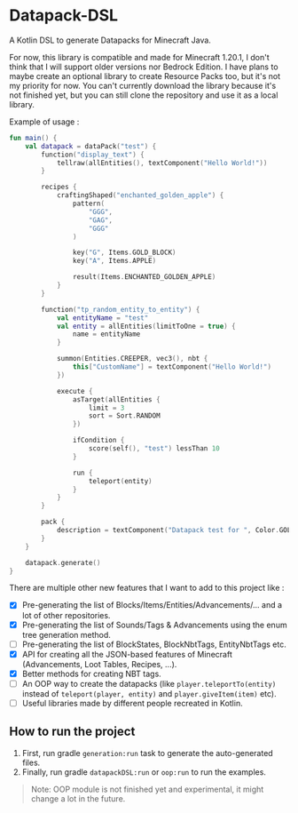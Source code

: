 # Datapack-DSL

A Kotlin DSL to generate Datapacks for Minecraft Java.

For now, this library is compatible and made for Minecraft 1.20.1, I don't think that I will support older versions nor Bedrock Edition.
I have plans to maybe create an optional library to create Resource Packs too, but it's not my priority for now.
You can't currently download the library because it's not finished yet, but you can still clone the repository and use it as a local
library.

Example of usage :

```kotlin
fun main() {
	val datapack = dataPack("test") {
		function("display_text") {
			tellraw(allEntities(), textComponent("Hello World!"))
		}

		recipes {
			craftingShaped("enchanted_golden_apple") {
				pattern(
					"GGG",
					"GAG",
					"GGG"
				)

				key("G", Items.GOLD_BLOCK)
				key("A", Items.APPLE)

				result(Items.ENCHANTED_GOLDEN_APPLE)
			}
		}

		function("tp_random_entity_to_entity") {
			val entityName = "test"
			val entity = allEntities(limitToOne = true) {
				name = entityName
			}

			summon(Entities.CREEPER, vec3(), nbt {
				this["CustomName"] = textComponent("Hello World!")
			})

			execute {
				asTarget(allEntities {
					limit = 3
					sort = Sort.RANDOM
				})

				ifCondition {
					score(self(), "test") lessThan 10
				}

				run {
					teleport(entity)
				}
			}
		}

		pack {
			description = textComponent("Datapack test for ", Color.GOLD) + text("Datapack-DSL", Color.AQUA) { bold = true }
		}
	}

	datapack.generate()
}
```

There are multiple other new features that I want to add to this project like :

- [X] Pre-generating the list of Blocks/Items/Entities/Advancements/... and a lot of other repositories.
- [X] Pre-generating the list of Sounds/Tags & Advancements using the enum tree generation method.
- [ ] Pre-generating the list of BlockStates, BlockNbtTags, EntityNbtTags etc.
- [X] API for creating all the JSON-based features of Minecraft (Advancements, Loot Tables, Recipes, ...).
- [X] Better methods for creating NBT tags.
- [ ] An OOP way to create the datapacks (like `player.teleportTo(entity)` instead of `teleport(player, entity)` and `player.giveItem(item)`
  etc).
- [ ] Useful libraries made by different people recreated in Kotlin.

## How to run the project

1. First, run gradle `generation:run` task to generate the auto-generated files.
2. Finally, run gradle `datapackDSL:run` or `oop:run` to run the examples.

> Note: OOP module is not finished yet and experimental, it might change a lot in the future.
